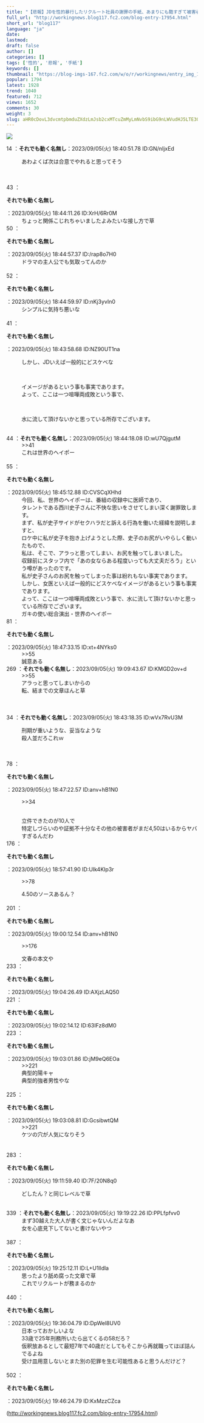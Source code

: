```yaml
---
title: "【悲報】JDを性的暴行したリクルート社員の謝罪の手紙、あまりにも酷すぎて被害者がブチ切れる"
full_url: "http://workingnews.blog117.fc2.com/blog-entry-17954.html"
short_url: "blog117"
language: "ja"
date: 
lastmod: 
draft: false
author: []
categories: []
tags: ['性的', '悲報', '手紙']
keywords: []
thumbnail: "https://blog-imgs-167.fc2.com/w/o/r/workingnews/entry_img_17954.jpg"
popular: 1794
latest: 1928
trend: 1040
featured: 712
views: 1652
comments: 30
weight: 3
slug: aHR0cDovL3dvcmtpbmduZXdzLmJsb2cxMTcuZmMyLmNvbS9ibG9nLWVudHJ5LTE3OTU0Lmh0bWw=
---
```


![](https://blog-imgs-167.fc2.com/w/o/r/workingnews/entry_img_17954.jpg)

<dl class='thread'><dt>14 ：<b>それでも動く名無し</b>：2023/09/05(火) 18:40:51.78 ID:GN/nIjxEd <br></dt><dd><p>あわよくば次は合意でやれると思ってそう</p> <br><br></dd><dt>43 ：<p><b>それでも動く名無し</b></p>：2023/09/05(火) 18:44:11.26 ID:XrH/6Rr0M <br></dt><dd>ちょっと関係こじれちゃいましたよみたいな接し方で草 <br><dd> </dd></dd><dt>50 ：<p><b>それでも動く名無し</b></p>：2023/09/05(火) 18:44:57.37 ID:/rap8o7H0 <br></dt><dd>ドラマの主人公でも気取ってんのか <br><dd><br> </dd></dd><dt>52 ：<p><b>それでも動く名無し</b></p>：2023/09/05(火) 18:44:59.97 ID:nKj3yvIn0 <br></dt><dd>シンプルに気持ち悪いな <dd> <dd> <dd> <dd><br> </dd></dd></dd></dd></dd><dt>41 ：<p><b>それでも動く名無し</b></p>：2023/09/05(火) 18:43:58.68 ID:NZ90UT1na <br></dt><dd><p>しかし、JDいえば一般的にどスケベな</p> <br><dd><p>イメージがあるという事も事実であります。 <br>よって、ここは一つ喧嘩両成敗という事で、</p> <br><dd><p>水に流して頂けないかと思っている所存でございます。</p> <dd><br> </dd></dd></dd></dd><dt>44 ：<b>それでも動く名無し</b>：2023/09/05(火) 18:44:18.08 ID:wU7QjgutM <br></dt><dd>>>41 <br>これは世界のヘイポー <br><dd><br> </dd></dd><dt>55 ：<p><b>それでも動く名無し</b></p>：2023/09/05(火) 18:45:12.88 ID:CVSCqXHhd <br></dt><dd>今回、私、世界のヘイポーは、番組の収録中に医師であり、 <br><dd>タレントである西川史子さんに不快な思いをさせてしまい深く謝罪致します。 <br>まず、私が史子サイドがセクハラだと訴える行為を働いた経緯を説明しますと、 <br><dd>ロケ中に私が史子を抱き上げようとした際、史子のお尻がいやらしく動いたもので、 <br><dd>私は、そこで、アラっと思ってしまい、お尻を触ってしまいました。 <br>収録前にスタッフ内で「あの女ならある程度いっても大丈夫だろう」という噂があったのです。 <br>私が史子さんのお尻を触ってしまった事は紛れもない事実であります。 <br>しかし、女医といえば一般的にどスケベなイメージがあるという事も事実であります。 <br>よって、ここは一つ喧嘩両成敗という事で、水に流して頂けないかと思っている所存でございます。 <br> ガキの使い総合演出・世界のヘイポー <dd> </dd></dd></dd></dd></dd><dt>81 ：<p><b>それでも動く名無し</b></p>：2023/09/05(火) 18:47:33.15 ID:xt+4NYks0 <br></dt><dd>>>55 <br>誠意ある <br><dd> <dd> </dd></dd></dd><dt>269 ：<b>それでも動く名無し</b>：2023/09/05(火) 19:09:43.67 ID:KMGD2ov+d <br></dt><dd>>>55 <br>アラっと思ってしまいからの <br>転、結までの文章ほんと草 <br><dd><br> <dd><br><br> </dd></dd></dd><dt>34 ：<b>それでも動く名無し</b>：2023/09/05(火) 18:43:18.35 ID:wVx7RvU3M <br></dt><dd><p>刑期が重いような、妥当なような <br>殺人並だろこれｗ </p><br><dd><br> </dd></dd><dt>78 ：<p><b>それでも動く名無し</b></p>：2023/09/05(火) 18:47:22.57 ID:anv+hB1N0 <br></dt><dd><p>>>34</p> <br>立件できたのが10人で <br>特定しづらいのや証拠不十分なその他の被害者がまだ4,50はいるからヤバすぎるんだわ <dd> <dd> </dd></dd></dd><dt>176 ：<p><b>それでも動く名無し</b></p>：2023/09/05(火) 18:57:41.90 ID:UIk4KIp3r <br></dt><dd><p>>>78 <br></p>4.50のソースあるん？ <br><dd><br> </dd></dd><dt>201 ：<p><b>それでも動く名無し</b></p>：2023/09/05(火) 19:00:12.54 ID:anv+hB1N0 <br></dt><dd><p>>>176 <br></p>文春の本文や <dd> <dd> </dd></dd></dd><dt>233 ：<p><b>それでも動く名無し</b></p>：2023/09/05(火) 19:04:26.49 ID:AXjzLAQ50 <br></dt><dt>221 ：<p><b>それでも動く名無し</b></p>：2023/09/05(火) 19:02:14.12 ID:63IFz8dM0 <br></dt><dt>223 ：<p><b>それでも動く名無し</b></p>：2023/09/05(火) 19:03:01.86 ID:jM9eQ6EOa <br></dt><dd>>>221 <br>典型的陽キャ <br>典型的強者男性やな <br><dd><br> </dd></dd><dt>225 ：<p><b>それでも動く名無し</b></p>：2023/09/05(火) 19:03:08.81 ID:GcsibwtQM <br></dt><dd>>>221 <br>ケツの穴が人気になりそう <br><br><dd><br> </dd></dd><dt>283 ：<p><b>それでも動く名無し</b></p>：2023/09/05(火) 19:11:59.40 ID:7F/20N8q0 <br></dt><dd><p>どしたん？と同じレベルで草 <br></p><br><dd> </dd></dd><dt>339 ：<b>それでも動く名無し</b>：2023/09/05(火) 19:19:22.26 ID:PPLfpfvv0 <br></dt><dd>まず30越えた大人が書く文じゃないんだよなあ <br>女を心底見下してないと書けないやつ <br><dd><br> </dd></dd><dt>387 ：<p><b>それでも動く名無し</b></p>：2023/09/05(火) 19:25:12.11 ID:L+U1lldla <br></dt><dd>思ったより舐め腐った文章で草 <br>これでリクルートが務まるのか <br><dd><br> </dd></dd><dt>440 ：<p><b>それでも動く名無し</b></p>：2023/09/05(火) 19:36:04.79 ID:DpWel8UV0 <br></dt><dd>日本っておかしいよな <br>33歳で25年刑務所いたら出てくるの58だろ？ <br>仮釈放あるとして最短7年で40歳だとしてもそこから再就職ってほぼ詰んでるよね <br>受け皿用意しないとまた別の犯罪を生む可能性あると思うんだけど？ <br><dd><br> </dd></dd><dt>502 ：<p><b>それでも動く名無し</b></p>：2023/09/05(火) 19:46:24.79 ID:KxMzzCZca <br></dt></dl> 

(http://workingnews.blog117.fc2.com/blog-entry-17954.html)
